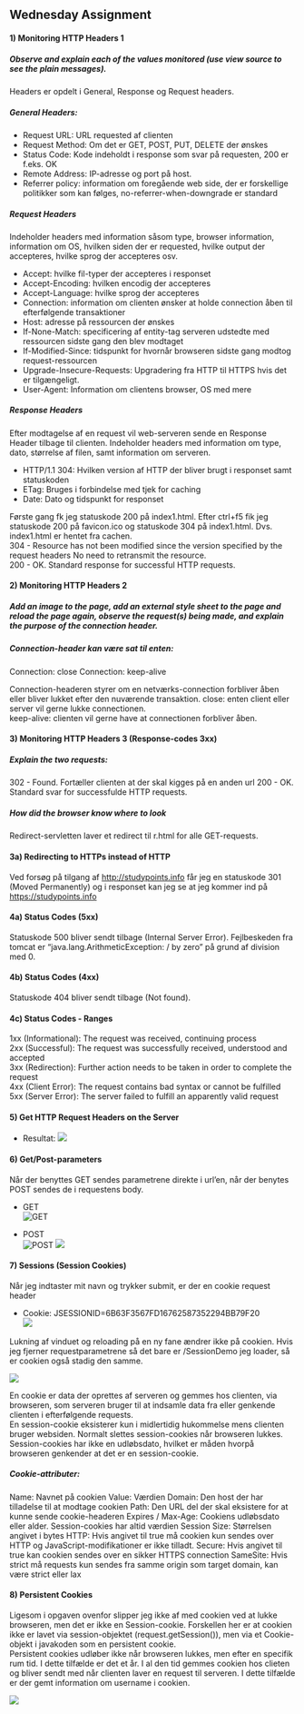 ## Wednesday Assignment

#### 1) Monitoring HTTP Headers 1
##### Observe and explain each of the values monitored (use view source to see the plain messages).

Headers er opdelt i General, Response og Request headers. 

##### General Headers:
* Request URL: URL requested af clienten
* Request Method: Om det er GET, POST, PUT, DELETE der ønskes
* Status Code: Kode indeholdt i response som svar på requesten, 200 er f.eks. OK
* Remote Address: IP-adresse og port på host.
* Referrer policy: information om foregående web side, der er forskellige politikker som kan følges, no-referrer-when-downgrade er standard

##### Request Headers  
Indeholder headers med information såsom type, browser information, information om OS, hvilken siden der er requested, hvilke output der accepteres, hvilke sprog der accepteres osv. 

* Accept: hvilke fil-typer der accepteres i responset
* Accept-Encoding: hvilken encodig der accepteres
* Accept-Language: hvilke sprog der accepteres
* Connection: information om clienten ønsker at holde connection åben til efterfølgende transaktioner
* Host: adresse på ressourcen der ønskes
* If-None-Match: specificering af entity-tag serveren udstedte med ressourcen sidste gang den blev modtaget
* If-Modified-Since: tidspunkt for hvornår browseren sidste gang modtog request-ressourcen
* Upgrade-Insecure-Requests: Upgradering fra HTTP til HTTPS hvis det er tilgængeligt.
* User-Agent: Information om clientens browser, OS med mere  

##### Response Headers  
Efter modtagelse af en request vil web-serveren sende en Response Header tilbage til clienten. Indeholder headers med information om type, dato, størrelse af filen, samt information om serveren. 

* HTTP/1.1 304: Hvilken version af HTTP der bliver brugt i responset samt statuskoden
* ETag: Bruges i forbindelse med tjek for caching
* Date: Dato og tidspunkt for responset  
     
  
Første gang fk jeg statuskode 200 på index1.html. Efter ctrl+f5 fik jeg statuskode 200 på favicon.ico og statuskode 304 på index1.html. Dvs. index1.html er hentet fra cachen.  
304 - Resource has not been modified since the version specified by the request headers No need to retransmit the resource.  
200 - OK. Standard response for successful HTTP requests.  
  
  
#### 2) Monitoring HTTP Headers 2
##### Add an image to the page, add an external style sheet to the page and reload the page again, observe the request(s) being made, and explain the purpose of the connection header.

##### Connection-header kan være sat til enten:
Connection: close
Connection: keep-alive  
  
Connection-headeren styrer om en netværks-connection forbliver åben eller bliver lukket efter den nuværende transaktion. 
close: enten client eller server vil gerne lukke connectionen.   
keep-alive: clienten vil gerne have at connectionen forbliver åben. 

#### 3) Monitoring HTTP Headers 3  (Response-codes 3xx)
##### Explain the two requests:
302 - Found. Fortæller clienten at der skal kigges på en anden url
200 - OK. Standard svar for successfulde HTTP requests.  


##### How did the browser know where to look
Redirect-servletten laver et redirect til r.html for alle GET-requests.  


#### 3a) Redirecting to HTTPs instead of HTTP
Ved forsøg på tilgang af http://studypoints.info får jeg en statuskode 301 (Moved Permanently) og i responset kan jeg se at jeg kommer ind på https://studypoints.info   
  
  
#### 4a) Status Codes (5xx)
Statuskode 500 bliver sendt tilbage (Internal Server Error). Fejlbeskeden fra tomcat er “java.lang.ArithmeticException: / by zero” på grund af division med 0.   
  
  
#### 4b) Status Codes (4xx)
Statuskode 404 bliver sendt tilbage (Not found).  
  
  
#### 4c) Status Codes - Ranges
1xx (Informational): The request was received, continuing process  
2xx (Successful): The request was successfully received, understood and accepted  
3xx (Redirection): Further action needs to be taken in order to complete the request  
4xx (Client Error): The request contains bad syntax or cannot be fulfilled  
5xx (Server Error): The server failed to fulfill an apparently valid request  

#### 5) Get HTTP Request Headers on the Server
* Resultat:
![ ](https://i.imgur.com/adeSv1F.png)

#### 6) Get/Post-parameters

Når der benyttes GET sendes parametrene direkte i url’en, når der benytes POST sendes de i requestens body.  

* GET  
![GET](https://i.imgur.com/nGJ767D.png)

* POST  
![POST](https://i.imgur.com/uUxwdCv.png)
![ ](https://i.imgur.com/LP2F1S7.png)

#### 7) Sessions (Session Cookies) 
Når jeg indtaster mit navn og trykker submit, er der en cookie request header 
* Cookie: JSESSIONID=6B63F3567FD16762587352294BB79F20  
![ ](https://i.imgur.com/bCB5pui.png)  


Lukning af vinduet og reloading på en ny fane ændrer ikke på cookien. Hvis jeg fjerner requestparametrene så det bare er /SessionDemo jeg loader, så er cookien også stadig den samme.  

![ ](https://i.imgur.com/dXfiQSS.png)  


En cookie er data der oprettes af serveren og gemmes hos clienten, via browseren, som serveren bruger til at indsamle data fra eller genkende clienten i efterfølgende requests.  
En session-cookie eksisterer kun i midlertidig hukommelse mens clienten bruger websiden. Normalt slettes session-cookies når browseren lukkes. Session-cookies har ikke en udløbsdato, hvilket er måden hvorpå browseren genkender at det er en session-cookie. 

##### Cookie-attributer:
Name: Navnet på cookien
Value: Værdien
Domain: Den host der har tilladelse til at modtage cookien
Path: Den URL del der skal eksistere for at kunne sende cookie-headeren 
Expires / Max-Age: Cookiens udløbsdato eller alder. Session-cookies har altid værdien Session
Size: Størrelsen angivet i bytes
HTTP: Hvis angivet til true må cookien kun sendes over HTTP og JavaScript-modifikationer er ikke tilladt.
Secure: Hvis angivet til true kan cookien sendes over en sikker HTTPS connection
SameSite: Hvis strict må requests kun sendes fra samme origin som target domain, kan være strict eller lax


#### 8) Persistent Cookies
Ligesom i opgaven ovenfor slipper jeg ikke af med cookien ved at lukke browseren, men det er ikke en Session-cookie. Forskellen her er at cookien ikke er lavet via session-objektet (request.getSession()), men via et Cookie-objekt i javakoden som en persistent cookie.  
Persistent cookies udløber ikke når browseren lukkes, men efter en specifik rum tid. I dette tilfælde er det et år. I al den tid gemmes cookien hos clieten og bliver sendt med når clienten laver en request til serveren. I dette tilfælde er der gemt information om username i cookien.

![ ](https://i.imgur.com/I6nwXao.png)  





